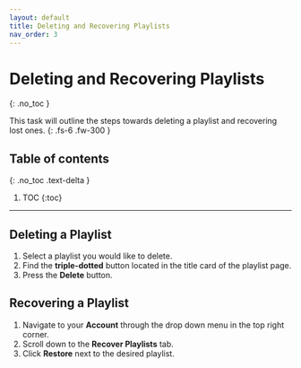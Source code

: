 ```yaml
---
layout: default
title: Deleting and Recovering Playlists
nav_order: 3
---
```


# Deleting and Recovering Playlists
{: .no_toc }


This task will outline the steps towards deleting a playlist and recovering lost ones.
{: .fs-6 .fw-300 }

## Table of contents
{: .no_toc .text-delta }

1. TOC
{:toc}

---


<!--View this site's [_config.yml](https://github.com/pmarsceill/just-the-docs/tree/master/_config.yml) file as an example.-->

## Deleting a Playlist

1. Select a playlist you would like to delete.
2. Find the **triple-dotted** button located in the title card of the playlist page.
3. Press the **Delete** button.

## Recovering a Playlist

1. Navigate to your **Account** through the drop down menu in the top right corner.
2. Scroll down to the **Recover Playlists** tab.
3. Click **Restore** next to the desired playlist.



<!--
## Aux links

```yaml
# Aux links for the upper right navigation
aux_links:
  "Just the Docs on GitHub":
    - "//github.com/pmarsceill/just-the-docs"
```
-->
<!--
## Heading anchor links

```yaml
# Heading anchor links appear on hover over h1-h6 tags in page content
# allowing users to deep link to a particular heading on a page.
#
# Supports true (default) or false/nil
heading_anchors: true
```
-->
<!--
## Footer content

```yaml
# Footer content appears at the bottom of every page's main content
footer_content: "Copyright &copy; 2017-2019 Patrick Marsceill. Distributed by an <a href=\"https://github.com/pmarsceill/just-the-docs/tree/master/LICENSE.txt\">MIT license.</a>"
```
-->
<!--
## Color scheme

```yaml
# Color scheme currently only supports "dark" or nil (default)
color_scheme: "dark"
```
<button class="btn js-toggle-dark-mode">Preview dark color scheme</button>

<script type="text/javascript" src="{{ "/assets/js/dark-mode-preview.js" | absolute_url }}"></script>

See [Customization]({{ site.baseurl }}{% link docs/customization.md %}) for more information.
-->
<!--
## Google Analytics

```yaml
# Google Analytics Tracking (optional)
# e.g, UA-1234567-89
ga_tracking: UA-5555555-55
```
-->
